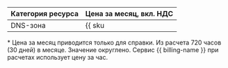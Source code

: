 | Категория ресурса | Цена за месяц, вкл. НДС |
| --- | --- |
| DNS-зона | {{ sku|KZT|dns.zones.v1|month|string }} \* |

\* Цена за месяц приводится только для справки. Из расчета 720 часов (30 дней) в месяце. Значение округлено. Сервис {{ billing-name }} при расчетах использует цену за час.
